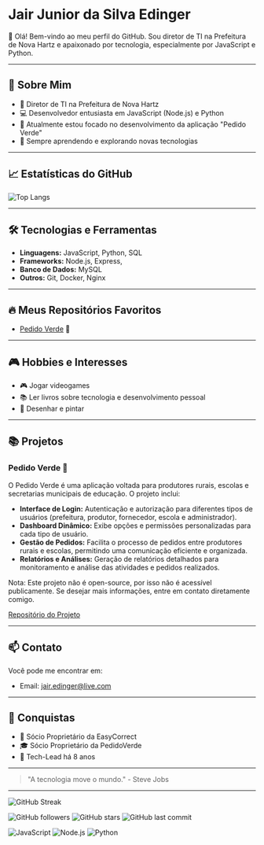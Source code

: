 # Jair Junior da Silva Edinger

👋 Olá! Bem-vindo ao meu perfil do GitHub. Sou diretor de TI na Prefeitura de Nova Hartz e apaixonado por tecnologia, especialmente por JavaScript e Python.

---

## 🚀 Sobre Mim

- 💼 Diretor de TI na Prefeitura de Nova Hartz
- 💻 Desenvolvedor entusiasta em JavaScript (Node.js) e Python
- 🌱 Atualmente estou focado no desenvolvimento da aplicação "Pedido Verde"
- 🔭 Sempre aprendendo e explorando novas tecnologias

---

## 📈 Estatísticas do GitHub

![Top Langs](https://github-readme-stats.vercel.app/api/top-langs/?username=jairnhzedinger&layout=compact&theme=radical)

---

## 🛠 Tecnologias e Ferramentas

- **Linguagens:** JavaScript, Python, SQL
- **Frameworks:** Node.js, Express,
- **Banco de Dados:** MySQL
- **Outros:** Git, Docker, Nginx

---

## 🔥 Meus Repositórios Favoritos

- [Pedido Verde](https://github.com/jairnhzedinger/pedido-verde) 🌿

---

## 🎮 Hobbies e Interesses

- 🎮 Jogar videogames
- 📚 Ler livros sobre tecnologia e desenvolvimento pessoal
- 🎨 Desenhar e pintar

---

## 📚 Projetos

### Pedido Verde 🌿

O Pedido Verde é uma aplicação voltada para produtores rurais, escolas e secretarias municipais de educação. O projeto inclui:

- **Interface de Login:** Autenticação e autorização para diferentes tipos de usuários (prefeitura, produtor, fornecedor, escola e administrador).
- **Dashboard Dinâmico:** Exibe opções e permissões personalizadas para cada tipo de usuário.
- **Gestão de Pedidos:** Facilita o processo de pedidos entre produtores rurais e escolas, permitindo uma comunicação eficiente e organizada.
- **Relatórios e Análises:** Geração de relatórios detalhados para monitoramento e análise das atividades e pedidos realizados.

Nota: Este projeto não é open-source, por isso não é acessível publicamente. Se desejar mais informações, entre em contato diretamente comigo.

[Repositório do Projeto](https://github.com/jairnhzedinger/pedido-verde)



---

## 📫 Contato

Você pode me encontrar em:

- Email: [jair.edinger@live.com](mailto:jair.edinger@live.com)
---

## 🎉 Conquistas

- 🥇 Sócio Proprietário da EasyCorrect
- 🎓 Sócio Proprietário da PedidoVerde
- 🏅 Tech-Lead há 8 anos

---

> "A tecnologia move o mundo." - Steve Jobs

---

![GitHub Streak](https://github-readme-streak-stats.herokuapp.com/?user=jairnhzedinger&theme=radical)

![GitHub followers](https://img.shields.io/github/followers/jairnhzedinger?label=Follow&style=social)
![GitHub stars](https://img.shields.io/github/stars/jairnhzedinger?affiliations=OWNER%2CCOLLABORATOR&style=social)
![GitHub last commit](https://img.shields.io/github/last-commit/jairnhzedinger/pedido-verde)

![JavaScript](https://img.shields.io/badge/JavaScript-ES2024-yellow)
![Node.js](https://img.shields.io/badge/Node.js-v20.0.0-green)
![Python](https://img.shields.io/badge/Python-3.11-blue)
